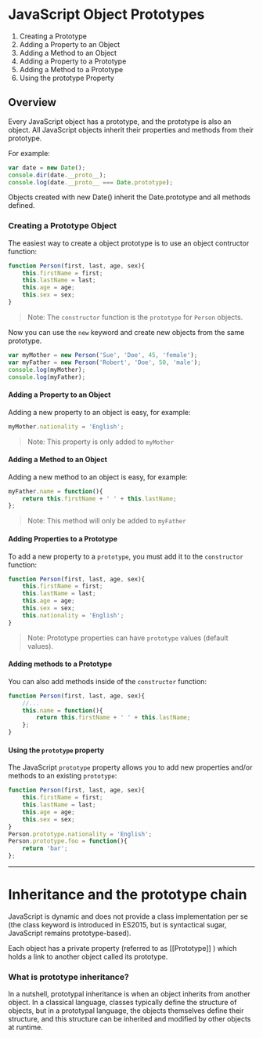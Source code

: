 # JavaScript Object Prototypes


1. Creating a Prototype
2. Adding a Property to an Object
3. Adding a Method to an Object
4. Adding a Property to a Prototype
5. Adding a Method to a Prototype
6. Using the prototype Property






## Overview

Every JavaScript object has a prototype, and the prototype is also an object. All JavaScript objects inherit their properties and methods from their prototype.

For example:

```js
var date = new Date();
console.dir(date.__proto__);
console.log(date.__proto__ === Date.prototype);
```

Objects created with new Date() inherit the Date.prototype and all methods defined.




### Creating a Prototype Object
The easiest way to create a object prototype is to use an object contructor function:


```js
function Person(first, last, age, sex){
	this.firstName = first;
	this.lastName = last;
	this.age = age;
	this.sex = sex;
}
```
> Note: The `constructor` function is the `prototype` for `Person` objects.

Now you can use the `new` keyword and create new objects from the same prototype.

```js
var myMother = new Person('Sue', 'Doe', 45, 'female');
var myFather = new Person('Robert', 'Doe', 50, 'male');
console.log(myMother);
console.log(myFather);
```


#### Adding a Property to an Object
Adding a new property to an object is easy, for example:

```js
myMother.nationality = 'English';
```
> Note: This property is only added to `myMother`


#### Adding a Method to an Object
Adding a new method to an object is easy, for example:

```js
myFather.name = function(){
	return this.firstName + ' ' + this.lastName;
};
```
> Note: This method will only be added to `myFather`


#### Adding Properties to a Prototype
To add a new property to a `prototype`, you must add it to the `constructor` function:

```js
function Person(first, last, age, sex){
	this.firstName = first;
	this.lastName = last;
	this.age = age;
	this.sex = sex;
	this.nationality = 'English';
}
```
> Note: Prototype properties can have `prototype` values (default values).

#### Adding methods to a Prototype
You can also add methods inside of the `constructor` function:

```js
function Person(first, last, age, sex){
	//...
	this.name = function(){
		return this.firstName + ' ' + this.lastName;
	};
}
```


#### Using the `prototype` property
The JavaScript `prototype` property allows you to add new properties and/or methods to an existing `prototype`:

```js
function Person(first, last, age, sex){
	this.firstName = first;
	this.lastName = last;
	this.age = age;
	this.sex = sex;
}
Person.prototype.nationality = 'English';
Person.prototype.foo = function(){
	return 'bar';
};
```

----












# Inheritance and the prototype chain
JavaScript is dynamic and does not provide a class implementation per se
(the class keyword is introduced in ES2015, but is syntactical sugar, JavaScript remains prototype-based).

Each object has a private property (referred to as [[Prototype]] ) which holds a link to another object called its prototype.


### What is prototype inheritance?
In a nutshell, prototypal inheritance is when an object inherits from another object. In a classical language, classes typically define the structure of objects, but in a prototypal language, the objects themselves define their structure, and this structure can be inherited and modified by other objects at runtime.
